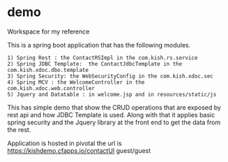 # demo
Workspace for my reference

This is a spring boot application that has the following modules.

    1) Spring Rest : the ContactRSImpl in the com.kish.rs.service
    2) Spring JDBC Template:  the ContactJdbcTemplate in the com.kish.xdoc.dbo.template
    3) Spring Security: the WebSecurityConfig in the com.kish.xdoc.sec
    4) Spring MCV : the WelcomeController in the com.kish.xdoc.web.controller
    5) Jquery and Datatable : in welcome.jsp and in resources/static/js


This has simple demo that show the CRUD operations that are exposed by rest api and how JDBC Template is used.
Along with that it applies basic spring security and the Jquery library at the front end to get the data from the rest.


Application is hosted in pivotal the url is
 https://kishdemo.cfapps.io/contactUI
 guest/guest

